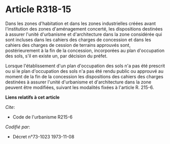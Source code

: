 # Article R318-15

Dans les zones d'habitation et dans les zones industrielles créées avant l'institution des zones d'aménagement concerté, les
dispositions destinées à assurer l'unité d'urbanisme et d'architecture dans la zone considérée qui sont incluses dans les
cahiers des charges de concession et dans les cahiers des charges de cession de terrains approuvés sont, postérieurement à la
fin de la concession, incorporées au plan d'occupation des sols, s'il en existe un, par décision du préfet.

Lorsque l'établissement d'un plan d'occupation des sols n'a pas été prescrit ou si le plan d'occupation des sols n'a pas été
rendu public ou approuvé au moment de la fin de la concession les dispositions des cahiers des charges destinées à assurer
l'unité d'urbanisme et d'architecture dans la zone peuvent être modifiées, suivant les modalités fixées à l'article R. 215-6.

**Liens relatifs à cet article**

_Cite_:

  - Code de l'urbanisme R215-6

_Codifié par_:

  - Décret n°73-1023 1973-11-08
